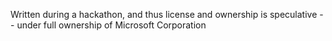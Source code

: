 Written during a hackathon, and thus license and ownership is speculative -- under full ownership of Microsoft Corporation 